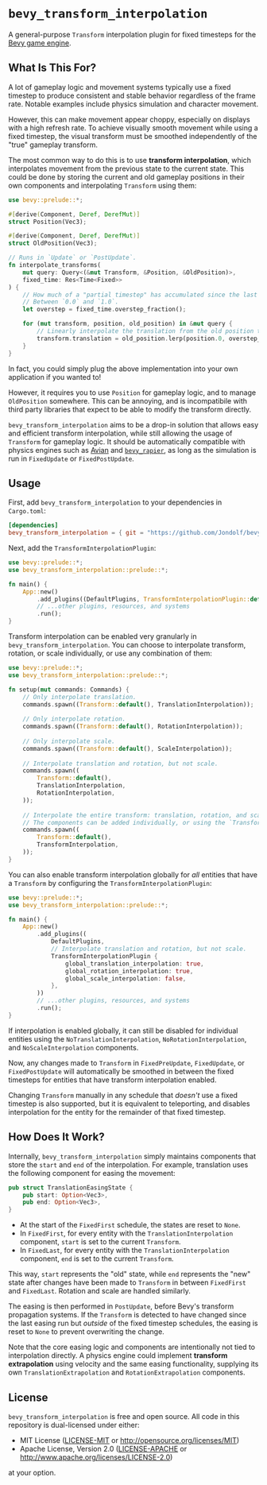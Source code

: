 # `bevy_transform_interpolation`

A general-purpose `Transform` interpolation plugin for fixed timesteps for the [Bevy game engine](https://bevyengine.org).

## What Is This For?

A lot of gameplay logic and movement systems typically use a fixed timestep to produce consistent and stable behavior
regardless of the frame rate. Notable examples include physics simulation and character movement.

However, this can make movement appear choppy, especially on displays with a high refresh rate.
To achieve visually smooth movement while using a fixed timestep, the visual transform must be smoothed
independently of the "true" gameplay transform.

The most common way to do this is to use **transform interpolation**, which interpolates movement from the previous
state to the current state. This could be done by storing the current and old gameplay positions in their own components
and interpolating `Transform` using them:

```rust
use bevy::prelude::*;

#[derive(Component, Deref, DerefMut)]
struct Position(Vec3);

#[derive(Component, Deref, DerefMut)]
struct OldPosition(Vec3);

// Runs in `Update` or `PostUpdate`.
fn interpolate_transforms(
    mut query: Query<(&mut Transform, &Position, &OldPosition)>,
    fixed_time: Res<Time<Fixed>>
) {
    // How much of a "partial timestep" has accumulated since the last fixed timestep run.
    // Between `0.0` and `1.0`.
    let overstep = fixed_time.overstep_fraction();

    for (mut transform, position, old_position) in &mut query {
        // Linearly interpolate the translation from the old position to the current one.
        transform.translation = old_position.lerp(position.0, overstep_fraction);
    }
}
```

In fact, you could simply plug the above implementation into your own application if you wanted to!

However, it requires you to use `Position` for gameplay logic, and to manage `OldPosition` somewhere.
This can be annoying, and is incompatibile with third party libraries that expect to be able to modify
the transform directly.

`bevy_transform_interpolation` aims to be a drop-in solution that allows easy and efficient transform interpolation,
while still allowing the usage of `Transform` for gameplay logic. It should be automatically compatible with physics engines
such as [Avian](https://github.com/Jondolf/avian) and [`bevy_rapier`](https://github.com/dimforge/bevy_rapier), as long as
the simulation is run in `FixedUpdate` or `FixedPostUpdate`.

## Usage

First, add `bevy_transform_interpolation` to your dependencies in `Cargo.toml`:

```toml
[dependencies]
bevy_transform_interpolation = { git = "https://github.com/Jondolf/bevy_transform_interpolation" }
```

Next, add the `TransformInterpolationPlugin`:

```rust
use bevy::prelude::*;
use bevy_transform_interpolation::prelude::*;

fn main() {
    App::new()
        .add_plugins((DefaultPlugins, TransformInterpolationPlugin::default()))
        // ...other plugins, resources, and systems
        .run();
}
```

Transform interpolation can be enabled very granularly in `bevy_transform_interpolation`.
You can choose to interpolate transform, rotation, or scale individually, or use any combination of them:

```rust
use bevy::prelude::*;
use bevy_transform_interpolation::prelude::*;

fn setup(mut commands: Commands) {
    // Only interpolate translation.
    commands.spawn((Transform::default(), TranslationInterpolation));
    
    // Only interpolate rotation.
    commands.spawn((Transform::default(), RotationInterpolation));
    
    // Only interpolate scale.
    commands.spawn((Transform::default(), ScaleInterpolation));
    
    // Interpolate translation and rotation, but not scale.
    commands.spawn((
        Transform::default(),
        TranslationInterpolation,
        RotationInterpolation,
    ));
    
    // Interpolate the entire transform: translation, rotation, and scale.
    // The components can be added individually, or using the `TransformInterpolation` component.
    commands.spawn((
        Transform::default(),
        TransformInterpolation,
    ));
}
```

You can also enable transform interpolation globally for *all* entities that have a `Transform`
by configuring the `TransformInterpolationPlugin`:

```rust
use bevy::prelude::*;
use bevy_transform_interpolation::prelude::*;

fn main() {
    App::new()
        .add_plugins((
            DefaultPlugins,
            // Interpolate translation and rotation, but not scale.
            TransformInterpolationPlugin {
                global_translation_interpolation: true,
                global_rotation_interpolation: true,
                global_scale_interpolation: false,
            },
        ))
        // ...other plugins, resources, and systems
        .run();
}
```

If interpolation is enabled globally, it can still be disabled for individual entities using the `NoTranslationInterpolation`,
`NoRotationInterpolation`, and `NoScaleInterpolation` components.

Now, any changes made to `Transform` in `FixedPreUpdate`, `FixedUpdate`, or `FixedPostUpdate` will automatically
be smoothed in between the fixed timesteps for entities that have transform interpolation enabled.

Changing `Transform` manually in any schedule that *doesn't* use a fixed timestep is also supported,
but it is equivalent to teleporting, and disables interpolation for the entity for the remainder of that fixed timestep.

## How Does It Work?

Internally, `bevy_transform_interpolation` simply maintains components that store the `start` and `end` of the interpolation.
For example, translation uses the following component for easing the movement:

```rust
pub struct TranslationEasingState {
    pub start: Option<Vec3>,
    pub end: Option<Vec3>,
}
```

- At the start of the `FixedFirst` schedule, the states are reset to `None`.
- In `FixedFirst`, for every entity with the `TranslationInterpolation` component, `start` is set to the current `Transform`.
- In `FixedLast`, for every entity with the `TranslationInterpolation` component, `end` is set to the current `Transform`.

This way, `start` represents the "old" state, while `end` represents the "new" state after changes have been made to `Transform`
in between `FixedFirst` and `FixedLast`. Rotation and scale are handled similarly.

The easing is then performed in `PostUpdate`, before Bevy's transform propagation systems. If the `Transform` is detected to have changed
since the last easing run but *outside* of the fixed timestep schedules, the easing is reset to `None` to prevent overwriting the change.

Note that the core easing logic and components are intentionally not tied to interpolation directly.
A physics engine could implement **transform extrapolation** using velocity and the same easing functionality,
supplying its own `TranslationExtrapolation` and `RotationExtrapolation` components.

## License

`bevy_transform_interpolation` is free and open source. All code in this repository is dual-licensed under either:

- MIT License ([LICENSE-MIT](/LICENSE-MIT) or <http://opensource.org/licenses/MIT>)
- Apache License, Version 2.0 ([LICENSE-APACHE](/LICENSE-APACHE) or <http://www.apache.org/licenses/LICENSE-2.0>)

at your option.
